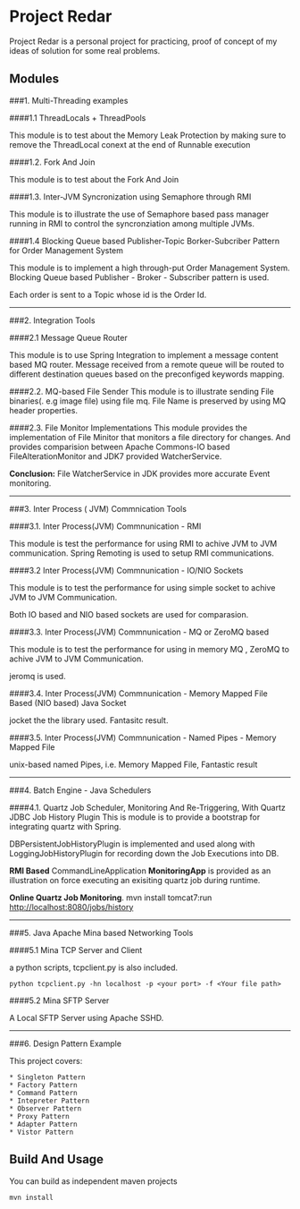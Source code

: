 Project Redar
==============
Project Redar is a personal project for practicing, proof of concept of my ideas of solution for some real problems.

Modules
--------

###1. Multi-Threading examples

####1.1 ThreadLocals + ThreadPools

This module is to test about the Memory Leak Protection by making sure to remove the ThreadLocal conext at the end of
Runnable execution

####1.2. Fork And Join

This module is to test about the Fork And Join

####1.3. Inter-JVM Syncronization using Semaphore through RMI

This module is to illustrate the use of  Semaphore based pass manager running in RMI to control the syncronziation among multiple JVMs.

####1.4 Blocking Queue based Publisher-Topic Borker-Subcriber Pattern for Order Management System

This module is to implement a high through-put Order Management System. Blocking Queue based Publisher - Broker - Subscriber pattern is used.

Each order is sent to a Topic whose id is the Order Id.

_____________________________________________________________



###2. Integration Tools

####2.1 Message Queue Router

This module is to use Spring Integration to implement a message content based MQ router. Message received from a remote queue
will be routed to different destination queues based on the preconfiged keywords mapping.



####2.2. MQ-based File Sender
This module is to illustrate sending File binaries(. e.g image file) using file mq. File Name is preserved by using MQ header properties.

####2.3. File Monitor Implementations
This module provides the implementation of File Minitor that monitors a file directory for changes. And provides
comparision between Apache Commons-IO based FileAlterationMonitor and JDK7 provided WatcherService.

**Conclusion:** File WatcherService in JDK provides more accurate Event monitoring.


____________________________________________________________________________


###3. Inter Process ( JVM) Commnication Tools

####3.1. Inter Process(JVM) Commnunication - RMI

This module is test the performance for using RMI to achive JVM to JVM communication. Spring Remoting is used to setup
RMI communications.

####3.2 Inter Process(JVM) Commnunication - IO/NIO Sockets

This module is to test the performance for using simple socket to achive JVM to JVM Communication.

Both IO based and NIO based sockets are used for comparasion.


####3.3. Inter Process(JVM) Commnunication - MQ or ZeroMQ based

This module is to test the performance for using in memory MQ , ZeroMQ to achive JVM to JVM Communication.

jeromq is used.

####3.4. Inter Process(JVM) Commnunication - Memory Mapped File Based (NIO based) Java Socket

jocket the the library used. Fantasitc result.

####3.5. Inter Process(JVM) Commnunication - Named Pipes - Memory Mapped File

unix-based named Pipes, i.e. Memory Mapped File, Fantastic result


________________________________________________________________________


###4. Batch Engine - Java Schedulers

####4.1. Quartz Job Scheduler, Monitoring And Re-Triggering, With Quartz JDBC Job History Plugin
This is module is to provide a bootstrap for integrating quartz with Spring.

DBPersistentJobHistoryPlugin is implemented and used along with LoggingJobHistoryPlugin for recording down the Job Executions into DB.

**RMI Based** CommandLineApplication **MonitoringApp** is provided as an illustration on force executing an exisiting quartz job during runtime.

**Online Quartz Job Monitoring**.
mvn install tomcat7:run
[http://localhost:8080/jobs/history](http://localhost:8080/jobs/history)

____________________________________________________________________________

###5. Java Apache Mina based Networking Tools

####5.1 Mina TCP Server and Client

a python scripts, tcpclient.py is also included.

    python tcpclient.py -hn localhost -p <your port> -f <Your file path>


####5.2 Mina SFTP Server

A Local SFTP Server using Apache SSHD.

__________________________________________________________________________

###6. Design Pattern Example

This project covers:

    * Singleton Pattern
    * Factory Pattern
    * Command Pattern
    * Intepreter Pattern
    * Observer Pattern
    * Proxy Pattern
    * Adapter Pattern
    * Vistor Pattern

Build And Usage
----------------

You can build as independent maven projects

    mvn install

